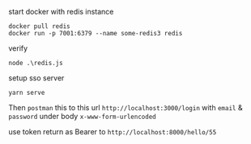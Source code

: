 start docker with redis instance
```
docker pull redis
docker run -p 7001:6379 --name some-redis3 redis
```

verify
```
node .\redis.js
```

setup sso server
```
yarn serve
```

Then `postman` this to this url `http://localhost:3000/login` with `email` & `password` under body `x-www-form-urlencoded`

use token return as Bearer to `http://localhost:8000/hello/55`